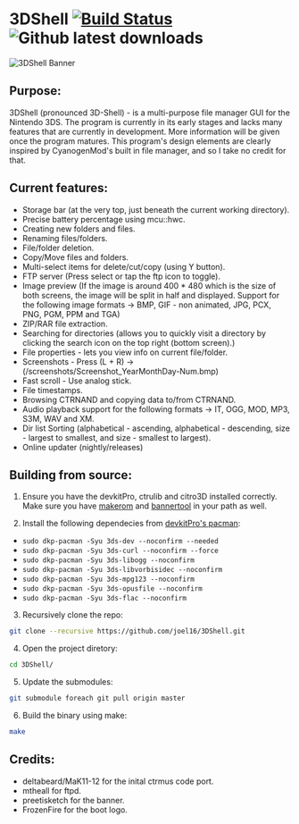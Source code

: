 # 3DShell [![Build Status](https://travis-ci.org/joel16/3DShell.svg?branch=master)](https://travis-ci.org/joel16/3DShell) ![Github latest downloads](https://img.shields.io/github/downloads/joel16/3DShell/total.svg)

![3DShell Banner](http://i.imgur.com/Z2pzVVZ.png)


Purpose:
--------------------------------------------------------------------------------
3DShell (pronounced 3D-Shell) - is a multi-purpose file manager GUI for the Nintendo 3DS. The program is currently in its early stages and lacks many features that are currently in development. More information will be given once the program matures. This program's design elements are clearly inspired by CyanogenMod's built in file manager, and so I take no credit for that.


Current features:
--------------------------------------------------------------------------------
- Storage bar (at the very top, just beneath the current working directory).
- Precise battery percentage using mcu::hwc.
- Creating new folders and files.
- Renaming files/folders.
- File/folder deletion.
- Copy/Move files and folders.
- Multi-select items for delete/cut/copy (using Y button).
- FTP server (Press select or tap the ftp icon to toggle).
- Image preview (If the image is around 400 * 480 which is the size of both screens, the image will be split in half and displayed. Support for the following image formats -> BMP, GIF - non animated, JPG, PCX, PNG, PGM, PPM and TGA)
- ZIP/RAR file extraction.
- Searching for directories (allows you to quickly visit a directory by clicking the search icon on the top right (bottom screen).)
- File properties - lets you view info on current file/folder.
- Screenshots - Press (L + R) -> (/screenshots/Screenshot_YearMonthDay-Num.bmp)
- Fast scroll - Use analog stick.
- File timestamps.
- Browsing CTRNAND and copying data to/from CTRNAND.
- Audio playback support for the following formats -> IT, OGG, MOD, MP3, S3M, WAV and XM.
- Dir list Sorting (alphabetical - ascending, alphabetical - descending, size - largest to smallest, and size - smallest to largest).
- Online updater (nightly/releases)

Building from source:
--------------------------------------------------------------------------------
1. Ensure you have the devkitPro, ctrulib and citro3D installed correctly. Make sure you have [makerom](https://github.com/profi200/Project_CTR) and [bannertool](https://github.com/Steveice10/bannertool) in your path as well.

2. Install the following dependecies from [devkitPro's pacman](https://devkitpro.org/viewtopic.php?f=13&t=8702):
* `sudo dkp-pacman -Syu 3ds-dev --noconfirm --needed`
* `sudo dkp-pacman -Syu 3ds-curl --noconfirm --force`
* `sudo dkp-pacman -Syu 3ds-libogg --noconfirm`
* `sudo dkp-pacman -Syu 3ds-libvorbisidec --noconfirm`
* `sudo dkp-pacman -Syu 3ds-mpg123 --noconfirm`
* `sudo dkp-pacman -Syu 3ds-opusfile --noconfirm`
* `sudo dkp-pacman -Syu 3ds-flac --noconfirm`

3. Recursively clone the repo:
```bash
git clone --recursive https://github.com/joel16/3DShell.git
```
4. Open the project diretory:
```bash
cd 3DShell/
```
5. Update the submodules:
```bash
git submodule foreach git pull origin master
```
6. Build the binary using make:
```bash
make
```

Credits:
--------------------------------------------------------------------------------
- deltabeard/MaK11-12 for the inital ctrmus code port.
- mtheall for ftpd.
- preetisketch for the banner.
- FrozenFire for the boot logo.


